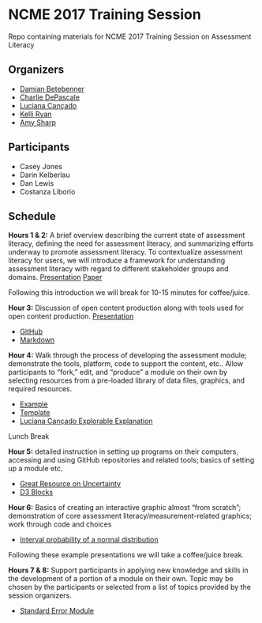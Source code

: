 # NCME 2017 Training Session

Repo containing materials for NCME 2017 Training Session on Assessment Literacy

## Organizers

* [Damian Betebenner](https://github.com/dbetebenner)
* [Charlie DePascale](https://github.com/cdepascale)
* [Luciana Cançado](https://github.com/lcancado)
* [Kelli Ryan](https://github.com/kryan22)
* [Amy Sharp](https://github.com/Sharpa2)

## Participants

* Casey Jones
* Darin Kelberlau
* Dan Lewis
* Costanza Liborio


## Schedule

**Hours 1 & 2:** A brief overview describing the current state of assessment literacy,  defining the need for assessment literacy, and summarizing efforts underway to promote assessment literacy. To contextualize assessment literacy for users, we will introduce a framework for understanding assessment literacy with regard to different stakeholder groups and domains. [Presentation](content/Applying_a_Conceptual_Framework_for_Assessment_Literacy.pptx) [Paper](content/Applying_a_Conceptual_Framework_for_Assessment_Literacy.pdf)

Following this introduction we will break for 10-15 minutes for coffee/juice.

**Hour 3:** Discussion of open content production along with tools used for open content production. [Presentation](https://dbetebenner.github.io/NCME_Presentation_2017/assets/player/KeynoteDHTMLPlayer.html#0)

* [GitHub](https://www.github.com)
* [Markdown](http://ben.balter.com/2014/03/31/word-versus-markdown-more-than-mere-semantics/)

**Hour 4:** Walk through the process of developing the assessment module; demonstrate the tools, platform, code to support the content, etc..
Allow participants to “fork,” edit, and “produce” a module on their own by selecting resources from a pre-loaded library of data files, graphics, and required resources.

* [Example](https://view.literasee.io/Literasee/Georgia/report)
* [Template](https://github.com/CenterForAssessment/Literasee_Setup)
* [Luciana Cançado Explorable Explanation](https://github.com/CenterForAssessment/Cancado_Internship_2015)

Lunch Break

**Hour 5:** detailed instruction in setting up programs on their computers, accessing and using GitHub repositories and related tools; basics of setting up a module etc.

* [Great Resource on Uncertainty](https://github.com/zonination/perceptions/blob/master/README.md)
* [D3 Blocks](https://bl.ocks.org/)

**Hour 6:** Basics of creating an interactive graphic almost “from scratch”; demonstration of core assessment literacy/measurement-related graphics; work through code and choices

* [Interval probability of a normal distribution](https://bl.ocks.org/ctufts/73cad1cf91b1bf2ee8236ba8805ff420)

Following these example presentations we will take a coffee/juice break.

**Hours 7 & 8:** Support participants in applying new knowledge and skills in the development of a portion of a module on their own.  Topic may be chosen by the participants or selected from a list of topics provided by the session organizers.

* [Standard Error Module](https://dbetebenner.github.io/Modules_on_Standard_Error_of_Measurement/)
